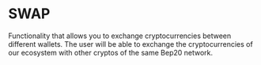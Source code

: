 # SWAP
Functionality that allows you to exchange cryptocurrencies between different wallets. The user will be able to exchange the cryptocurrencies of our ecosystem with other cryptos of the same Bep20 network.
